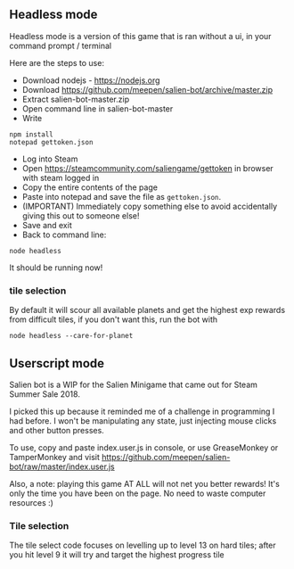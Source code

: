 ## Headless mode

Headless mode is a version of this game that is ran without a ui, in your command prompt / terminal

Here are the steps to use: 

- Download nodejs - https://nodejs.org
- Download https://github.com/meepen/salien-bot/archive/master.zip
- Extract salien-bot-master.zip
- Open command line in salien-bot-master
- Write 
```
npm install
notepad gettoken.json
```
- Log into Steam
- Open https://steamcommunity.com/saliengame/gettoken in browser with steam logged in
- Copy the entire contents of the page
- Paste into notepad and save the file as `gettoken.json`. 
- (IMPORTANT) Immediately copy something else to avoid accidentally giving this out to someone else!
- Save and exit
- Back to command line:
```
node headless
```

It should be running now!

### tile selection
By default it will scour all available planets and get the highest exp rewards from difficult tiles, if you don't want this, run the bot with
```
node headless --care-for-planet
```


## Userscript mode

Salien bot is a WIP for the Salien Minigame that came out for Steam Summer Sale 2018.

I picked this up because it reminded me of a challenge in programming I had before. I won't be manipulating any state, just injecting mouse clicks and other button presses.

To use, copy and paste index.user.js in console, or use GreaseMonkey or TamperMonkey and visit https://github.com/meepen/salien-bot/raw/master/index.user.js

Also, a note: playing this game AT ALL will not net you better rewards! It's only the time you have been on the page. No need to waste computer resources :)

### Tile selection

The tile select code focuses on levelling up to level 13 on hard tiles; after you hit level 9 it will try and target the highest progress tile
